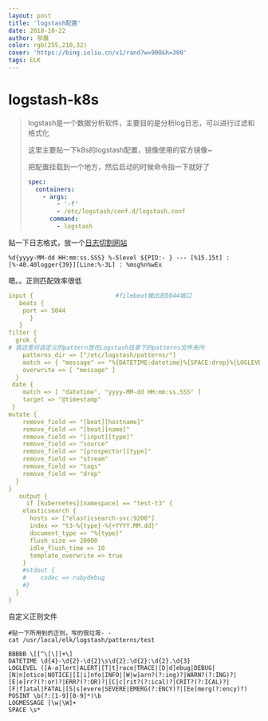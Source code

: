 ```yaml
---
layout: post
title: 'logstash配置'
date: 2018-10-22
author: 邬晨
color: rgb(255,210,32)
cover: 'https://bing.ioliu.cn/v1/rand?w=900&h=300'
tags: ELK
---
```


# logstash-k8s

> logstash是一个数据分析软件，主要目的是分析log日志，可以进行过滤和格式化
>
> 这里主要贴一下k8s的logstash配置，镜像使用的官方镜像~
>
> 把配置挂载到一个地方，然后启动的时候命令指一下就好了
>
> ```yaml
> spec:
>   containers:
>     - args:
>         - '-f'
>         - /etc/logstash/conf.d/logstash.conf
>       command:
>         - logstash
> ```



贴一下日志格式，放一个[日志切割网站](https://grokdebug.herokuapp.com/)

```shell
%d{yyyy-MM-dd HH:mm:ss.SSS} %-5level ${PID:- } --- [%15.15t] : [%-40.40logger{39}][Line:%-3L] : %msg%n%wEx
```

嗯。。正则匹配效率很低


```yaml
input {                       #filebeat输出到5044端口
   beats {
    port => 5044
      }
   }
filter {
  grok {
# 我这里将自定义的pattern放在Logstash目录下的patterns文件夹内
    patterns_dir => ["/etc/logstash/patterns/"]
    match => { "message" => "%{DATETIME:datetime}%{SPACE:drop}%{LOGLEVEL:level}%{SPACE:drop}%{POSINT:pid}%{SPACE:drop}---%{SPACE:drop}%{BBBBB:}%{SPACE:drop}%{BBBBB:class}%{SPACE:drop}%{BBBBB:Line}%{SPACE:drop}:%{SPACE:drop}%{LOGMESSAGE:message}" }
    overwrite => [ "message" ]
  }
 date {
    match => [ "datetime", "yyyy-MM-dd HH:mm:ss.SSS" ]
    target => "@timestamp" 
 }
mutate {
    remove_field => "[beat][hostname]"
    remove_field => "[beat][name]"
    remove_field => "[input][type]"
    remove_field => "source"
    remove_field => "[prospector][type]"
    remove_field => "stream"
    remove_field => "tags"
    remove_field => "drop"
  }
}
   output {
     if [kubernetes][namespace] == "test-t3" {
    elasticsearch {
      hosts => ["elasticsearch-svc:9200"]
      index => "t3-%{type}-%{+YYYY.MM.dd}"
      document_type => "%{type}"
      flush_size => 20000
      idle_flush_time => 10
      template_overwrite => true
    }
    #stdout {
    #    codec => rubydebug
    #} 
  }
}
```



自定义正则文件

```shell
#贴一下所用到的正则，写的很垃圾- -
cat /usr/local/elk/logstash/patterns/test

BBBBB \[[^\[\]]+\]
DATETIME \d{4}-\d{2}-\d{2}\s\d{2}:\d{2}:\d{2}.\d{3}
LOGLEVEL ([A-a]lert|ALERT|[T|t]race|TRACE|[D|d]ebug|DEBUG|[N|n]otice|NOTICE|[I|i]nfo|INFO|[W|w]arn?(?:ing)?|WARN?(?:ING)?|[E|e]rr?(?:or)?|ERR?(?:OR)?|[C|c]rit?(?:ical)?|CRIT?(?:ICAL)?|[F|f]atal|FATAL|[S|s]evere|SEVERE|EMERG(?:ENCY)?|[Ee]merg(?:ency)?)
POSINT \b(?:[1-9][0-9]*)\b
LOGMESSAGE [\w|\W]+
SPACE \s*
```

